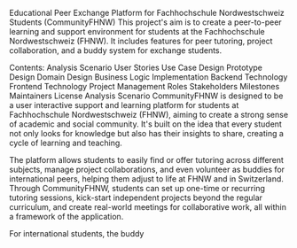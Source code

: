 Educational Peer Exchange Platform for Fachhochschule Nordwestschweiz Students (CommunityFHNW)
This project's aim is to create a peer-to-peer learning and support environment for students at the Fachhochschule Nordwestschweiz (FHNW). It includes features for peer tutoring, project collaboration, and a buddy system for exchange students.



Contents:
Analysis
Scenario
User Stories
Use Case
Design
Prototype Design
Domain Design
Business Logic
Implementation
Backend Technology
Frontend Technology
Project Management
Roles
Stakeholders
Milestones
Maintainers
License
Analysis
Scenario
CommunityFHNW is designed to be a user interactive support and learning platform for students at Fachhochschule Nordwestschweiz (FHNW), aiming to create a strong sense of academic and social community. It's built on the idea that every student not only looks for knowledge but also has their insights to share, creating a cycle of learning and teaching.

The platform allows students to easily find or offer tutoring across different subjects, manage project collaborations, and even volunteer as buddies for international peers, helping them adjust to life at FHNW and in Switzerland. Through CommunityFHNW, students can set up one-time or recurring tutoring sessions, kick-start independent projects beyond the regular curriculum, and create real-world meetings for collaborative work, all within a framework of the application.

For international students, the buddy
